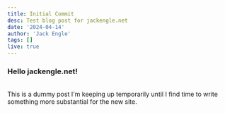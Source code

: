 ```yaml
---
title: Initial Commit
desc: Test blog post for jackengle.net
date: '2024-04-14'
author: 'Jack Engle'
tags: []
live: true
---
```


### Hello **jackengle.net**!
<br/>
This is a dummy post I'm keeping up temporarily until I find time to write something more substantial for the new site. 